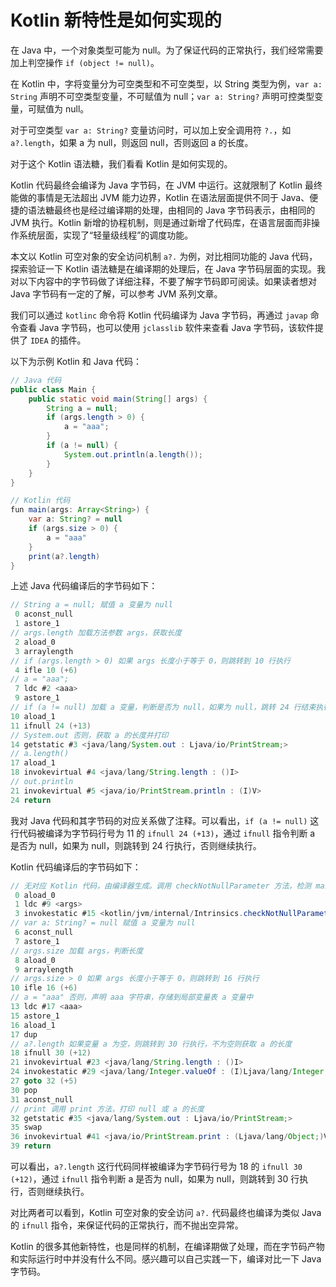 # Kotlin 新特性是如何实现的

在 Java 中，一个对象类型可能为 null。为了保证代码的正常执行，我们经常需要加上判空操作 `if (object != null)`。

在 Kotlin 中，字将变量分为可空类型和不可空类型，以 String 类型为例，`var a: String` 声明不可空类型变量，不可赋值为 null；`var a: String?` 声明可控类型变量，可赋值为 null。

对于可空类型 `var a: String?` 变量访问时，可以加上安全调用符 `?.`，如 `a?.length`，如果 a 为 null，则返回 null，否则返回 a 的长度。

对于这个 Kotlin 语法糖，我们看看 Kotlin 是如何实现的。

Kotlin 代码最终会编译为 Java 字节码，在 JVM 中运行。这就限制了 Kotlin 最终能做的事情是无法超出 JVM 能力边界，Kotlin 在语法层面提供不同于 Java、便捷的语法糖最终也是经过编译期的处理，由相同的 Java 字节码表示，由相同的 JVM 执行。Kotlin 新增的协程机制，则是通过新增了代码库，在语言层面而非操作系统层面，实现了“轻量级线程”的调度功能。

本文以 Kotlin 可空对象的安全访问机制 `a?.` 为例，对比相同功能的 Java 代码，探索验证一下 Kotlin 语法糖是在编译期的处理后，在 Java 字节码层面的实现。我对以下内容中的字节码做了详细注释，不要了解字节码即可阅读。如果读者想对 Java 字节码有一定的了解，可以参考 JVM 系列文章。

我们可以通过 `kotlinc` 命令将 Kotlin 代码编译为 Java 字节码，再通过 `javap` 命令查看 Java 字节码，也可以使用 `jclasslib` 软件来查看 Java 字节码，该软件提供了 `IDEA` 的插件。

以下为示例 Kotlin 和 Java 代码：

```java
// Java 代码
public class Main {
    public static void main(String[] args) {
        String a = null;
        if (args.length > 0) {
            a = "aaa";
        }
        if (a != null) {
            System.out.println(a.length());
        }
    }
}

// Kotlin 代码
fun main(args: Array<String>) {
    var a: String? = null
    if (args.size > 0) {
        a = "aaa"
    }
    print(a?.length)
}
```

上述 Java 代码编译后的字节码如下：

```java
// String a = null; 赋值 a 变量为 null
 0 aconst_null
 1 astore_1
// args.length 加载方法参数 args，获取长度
 2 aload_0
 3 arraylength
// if (args.length > 0) 如果 args 长度小于等于 0，则跳转到 10 行执行
 4 ifle 10 (+6)
// a = "aaa";
 7 ldc #2 <aaa>
 9 astore_1
// if (a != null) 加载 a 变量，判断是否为 null，如果为 null，跳转 24 行结束执行
10 aload_1
11 ifnull 24 (+13)
// System.out 否则，获取 a 的长度并打印
14 getstatic #3 <java/lang/System.out : Ljava/io/PrintStream;>
// a.length()
17 aload_1
18 invokevirtual #4 <java/lang/String.length : ()I>
// out.println
21 invokevirtual #5 <java/io/PrintStream.println : (I)V>
24 return
```

我对 Java 代码和其字节码的对应关系做了注释。可以看出，`if (a != null)` 这行代码被编译为字节码行号为 11 的 `ifnull 24 (+13)`，通过 `ifnull` 指令判断 a 是否为 null，如果为 null，则跳转到 24 行执行，否则继续执行。

Kotlin 代码编译后的字节码如下：

```java
// 无对应 Kotlin 代码，由编译器生成。调用 checkNotNullParameter 方法，检测 main 方法入参是否为 null，为 null 方法内部会抛异常
 0 aload_0
 1 ldc #9 <args>
 3 invokestatic #15 <kotlin/jvm/internal/Intrinsics.checkNotNullParameter : (Ljava/lang/Object;Ljava/lang/String;)V>
// var a: String? = null 赋值 a 变量为 null
 6 aconst_null
 7 astore_1
// args.size 加载 args，判断长度
 8 aload_0
 9 arraylength
// args.size > 0 如果 args 长度小于等于 0，则跳转到 16 行执行
10 ifle 16 (+6)
// a = "aaa" 否则，声明 aaa 字符串，存储到局部变量表 a 变量中
13 ldc #17 <aaa>
15 astore_1
16 aload_1
17 dup
// a?.length 如果变量 a 为空，则跳转到 30 行执行，不为空则获取 a 的长度
18 ifnull 30 (+12)
21 invokevirtual #23 <java/lang/String.length : ()I>
24 invokestatic #29 <java/lang/Integer.valueOf : (I)Ljava/lang/Integer;>
27 goto 32 (+5)
30 pop
31 aconst_null
// print 调用 print 方法，打印 null 或 a 的长度
32 getstatic #35 <java/lang/System.out : Ljava/io/PrintStream;>
35 swap
36 invokevirtual #41 <java/io/PrintStream.print : (Ljava/lang/Object;)V>
39 return
```

可以看出，`a?.length` 这行代码同样被编译为字节码行号为 18 的 `ifnull 30 (+12)`，通过 `ifnull` 指令判断 a 是否为 null，如果为 null，则跳转到 30 行执行，否则继续执行。

对比两者可以看到，Kotlin 可空对象的安全访问 `a?.` 代码最终也编译为类似 Java 的 `ifnull` 指令，来保证代码的正常执行，而不抛出空异常。

Kotlin 的很多其他新特性，也是同样的机制，在编译期做了处理，而在字节码产物和实际运行时中并没有什么不同。感兴趣可以自己实践一下，编译对比一下 Java 字节码。